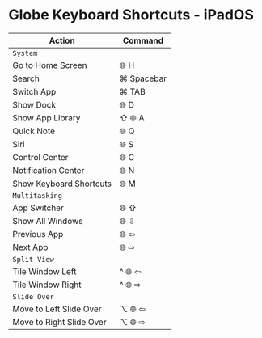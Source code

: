 # Globe Keyboard Shortcuts - iPadOS

| **Action**               | **Command** |
| ------------------------ | ----------- |
| `System`                 |             |
| Go to Home Screen        | 🌐 H        |
| Search                   | ⌘ Spacebar  |
| Switch App               | ⌘ TAB       |
| Show Dock                | 🌐 D        |
| Show App Library         | ⇧ 🌐 A      |
| Quick Note               | 🌐 Q        |
| Siri                     | 🌐 S        |
| Control Center           | 🌐 C        |
| Notification Center      | 🌐 N        |
| Show Keyboard Shortcuts  | 🌐 M        |
| `Multitasking`           |             |
| App Switcher             | 🌐 ⇧        |
| Show All Windows         | 🌐 ⇩        |
| Previous App             | 🌐 ⇦        |
| Next App                 | 🌐 ⇨        |
| `Split View`             |             |
| Tile Window Left         | ^ 🌐 ⇦      |
| Tile Window Right        | ^ 🌐 ⇨      |
| `Slide Over`             |             |
| Move to Left Slide Over  | ⌥ 🌐 ⇦      |
| Move to Right Slide Over | ⌥ 🌐 ⇨      |
